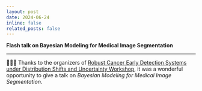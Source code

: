 ```yaml
---
layout: post
date: 2024-06-24
inline: false
related_posts: false
---
```


**Flash talk on Bayesian Modeling for Medical Image Segmentation**

---

&#127752;&#127752;&#127752; Thanks to the organizers of [Robust Cancer Early Detection Systems under Distribution Shifts and Uncertainty Workshop](https://www.c2d3.cam.ac.uk/events/robust-cancer-early-detection-systems-under-distribution-shifts-and-uncertainty-workshop), it was a wonderful opportunity to give a talk on *Bayesian Modeling for Medical Image Segmentation*.